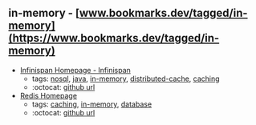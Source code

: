 in-memory - [www.bookmarks.dev/tagged/in-memory](https://www.bookmarks.dev/tagged/in-memory)
---
* [Infinispan Homepage - Infinispan](http://infinispan.org/)
    * tags: [nosql](../tagged/nosql.md), [java](../tagged/java.md), [in-memory](../tagged/in-memory.md), [distributed-cache](../tagged/distributed-cache.md), [caching](../tagged/caching.md)
    * :octocat: [github url](https://github.com/infinispan/infinispan)
* [Redis Homepage](https://redis.io/)
    * tags: [caching](../tagged/caching.md), [in-memory](../tagged/in-memory.md), [database](../tagged/database.md)
    * :octocat: [github url](https://github.com/antirez/redis)
